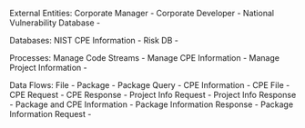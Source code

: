 External Entities:
  Corporate Manager - 
  Corporate Developer - 
  National Vulnerability Database - 
  
Databases: 
  NIST CPE Information - 
  Risk DB - 
  
Processes:
  Manage Code Streams - 
  Manage CPE Information -
  Manage Project Information - 
  
Data Flows:
  File - 
  Package - 
  Package Query - 
  CPE Information - 
  CPE File - 
  CPE Request - 
  CPE Response -
  Project Info Request - 
  Project Info Response - 
  Package and CPE Information -
  Package Information Response - 
  Package Information Request - 
  
  
  
